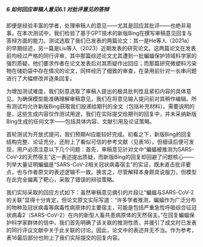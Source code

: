 ##### 6 如何回应审稿人意见6.1 对批评意见的答辩  
即便是经验丰富的学者，处理审稿人的意见——尤其是回应其批评——也绝非易事。在本次测试中，我们检验了基于GPT技术的新版Bing在撰写审稿意见回复与答辩方面的能力。测试选取了我们已发表的两篇论文：其一是He等人（2021a）的早期综述，另一篇是Liu等人（2023）近期发表的研究论文。这两篇论文在发表前均经过严格的同行评审，其中那篇综述论文尤其遭到一批蝙蝠保护领域科学家的强烈质疑，他们要求作者在论文发表后对其质疑作出回应；而那篇研究微塑料污染物在储奶袋中存在情况的论文，同样经历了细致的审查，在录用前针对一长串问题进行了大幅修改并逐条回复。  

为增加测试难度，我们刻意选取了审稿人提出的极具批判性且紧扣内容的具体意见。为确保模型能准确理解审稿意见，我们在将意见输入提问前对其稍作编辑。所有测试均允许新版Bing获取我们投递给期刊的全文（包括补充材料）。需要说明的是，这些生成内容仅作测试用途，我们在实际提交给期刊的回复中，并未采纳新版Bing生成的任何文字——包括具体内容、文献引用及论证策略。  

首轮测试为开放式提问，我们预期AI应能较好完成。初看之下，新版Bing的回复结构完整、论证充分，还附上了看似可信的参考文献（见表16）。但细读后便可发现，用户必须注意以下几个问题：首先，审稿意见针对文中“蝙蝠被推测为SARS-CoV-2的天然宿主”这一表述提出质疑，而新版Bing的回复却回避了问题核心——列举大量证明蝙蝠是“SARS-CoV-2相关冠状病毒宿主”的实证，既未直击批评要点，也与作者原文的表述逻辑不一致。换言之，尽管解释本身颇具说服力，但模型在此完全偏离了靶心，采取了错误的辩驳策略。  

我们实际采取的回应方式如下：虽然审稿意见摘引的片段让“蝙蝠与SARS-CoV-2的关联”显得十分肯定，但论文原文实际写道：“许多学者推测，蝙蝠作为广泛分布的物种及冠状病毒等病毒性病原体的主要宿主，可能是包括严重急性呼吸综合征冠状病毒2（SARS-CoV-2）在内的新型人畜共患病原体的天然宿主。”在回复蝙蝠保护科学家群体的信中，我们首先明确了该关联的推测性质，并援引了成文时已发表的同行评议文献中关于此关联的讨论。因此，论文中的表述并无不当。作为参考，表16最后部分也附上了我们实际提交的回复内容。
